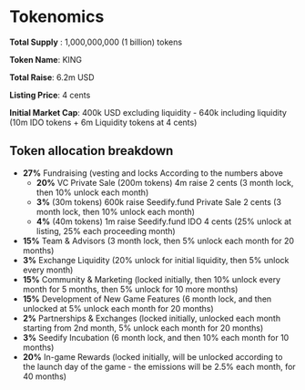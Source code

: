# Tokenomics

**Total Supply** : 1,000,000,000 (1 billion) tokens

**Token Name**: KING

**Total Raise**: 6.2m USD

**Listing Price**: 4 cents

**Initial Market Cap**: 400k USD excluding liquidity - 640k including liquidity (10m IDO tokens + 6m Liquidity tokens at 4 cents)

## Token allocation breakdown

* **27%** Fundraising  (vesting and locks According to the numbers above
  * **20%** VC Private Sale (200m tokens) 4m raise 2 cents (3 month lock, then 10% unlock each month)
  * **3%** (30m tokens) 600k raise Seedify.fund Private Sale 2 cents (3 month lock, then 10% unlock each month)
  * **4%** (40m tokens) 1m raise Seedify.fund IDO 4 cents (25% unlock at listing, 25% each proceeding month)
* **15%** Team & Advisors (3 month lock, then 5% unlock each month for 20 months)
* **3%** Exchange Liquidity (20% unlock for initial liquidity, then 5% unlock every month)
* **15%** Community & Marketing (locked initially, then 10% unlock every month for 5 months, then 5% unlock for 10 more months)
* **15%** Development of New Game Features (6 month lock, and then unlocked at 5% unlock each month for 20 months)
* **2%** Partnerships & Exchanges (locked initially, unlocked each month starting from 2nd month, 5% unlock each month for 20 months)
* **3%** Seedify Incubation (6 month lock, and then 10% each month for 10 months)
* **20%** In-game Rewards (locked initially, will be unlocked according to the launch day of the game - the emissions will be 2.5% each month, for 40 months)

